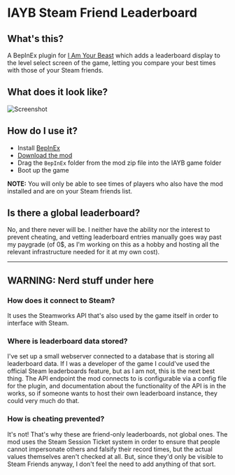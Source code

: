 # IAYB Steam Friend Leaderboard

## What's this?
A BepInEx plugin for [I Am Your Beast](https://store.steampowered.com/app/1876590/I_Am_Your_Beast/) which adds a leaderboard display to the level select screen of the game, letting you compare your best times with those of your Steam friends.

## What does it look like?
![Screenshot](https://cdn.discordapp.com/attachments/1289266484018675741/1318271008528138401/image.png?ex=67625fcc&is=67610e4c&hm=31a96480dd692d766a25869491bffa2e737a959e8d694bcc777891d29fd0d728&)

## How do I use it?
* Install [BepInEx](https://github.com/BepInEx/BepInEx/releases/tag/v5.4.23.2)
* [Download the mod](https://github.com/Hacktix/IAYB-SteamFriendLeaderboard/releases/latest)
* Drag the `BepInEx` folder from the mod zip file into the IAYB game folder
* Boot up the game

**NOTE:** You will only be able to see times of players who also have the mod installed and are on your Steam friends list.

## Is there a global leaderboard?
No, and there never will be. I neither have the ability nor the interest to prevent cheating, and vetting leaderboard entries manually goes way past my paygrade (of 0$, as I'm working on this as a hobby and hosting all the relevant infrastructure needed for it at my own cost).

-----

## WARNING: Nerd stuff under here

### How does it connect to Steam?
It uses the Steamworks API that's also used by the game itself in order to interface with Steam.

### Where is leaderboard data stored?
I've set up a small webserver connected to a database that is storing all leaderboard data. If I was a developer of the game I could've used the official Steam leaderboards feature, but as I am not, this is the next best thing. The API endpoint the mod connects to is configurable via a config file for the plugin, and documentation about the functionality of the API is in the works, so if someone wants to host their own leaderboard instance, they could very much do that.

### How is cheating prevented?
It's not! That's why these are friend-only leaderboards, not global ones. The mod uses the Steam Session Ticket system in order to ensure that people cannot impersonate others and falsify their record times, but the actual values themselves aren't checked at all. But, since they'd only be visible to Steam Friends anyway, I don't feel the need to add anything of that sort.
